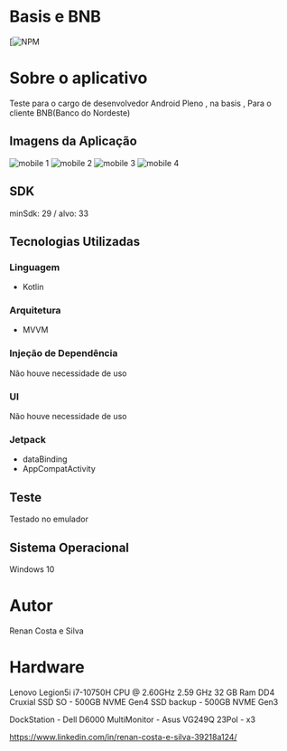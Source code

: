 # Basis e BNB
[![NPM](https://github.com/RenanCostaSilva/Sky_Accenture_API/blob/master/LICENSE)

# Sobre o aplicativo
Teste para o cargo de desenvolvedor Android Pleno , na basis , Para o cliente BNB(Banco do Nordeste)

## Imagens da Aplicação
![mobile 1](https://github.com/RenanCostaSilva/TesteBNB_Desenv_Pleno_2023/blob/master/1.png)
![mobile 2](https://github.com/RenanCostaSilva/TesteBNB_Desenv_Pleno_2023/blob/master/2.png)
![mobile 3](https://github.com/RenanCostaSilva/TesteBNB_Desenv_Pleno_2023/blob/master/3.png)
![mobile 4](https://github.com/RenanCostaSilva/TesteBNB_Desenv_Pleno_2023/blob/master/4.png)

## SDK
minSdk: 29 / alvo: 33

## Tecnologias Utilizadas

### Linguagem
- Kotlin

### Arquitetura
- MVVM

### Injeção de Dependência
Não houve necessidade de uso

### UI
Não houve necessidade de uso

### Jetpack
- dataBinding
- AppCompatActivity

## Teste
Testado no emulador

## Sistema Operacional
Windows 10

# Autor
Renan Costa e Silva

# Hardware
Lenovo Legion5i
i7-10750H CPU @ 2.60GHz   2.59 GHz
32 GB Ram DD4 Cruxial
SSD SO - 500GB NVME Gen4
SSD backup - 500GB NVME Gen3

DockStation - Dell D6000
MultiMonitor - Asus VG249Q 23Pol - x3

https://www.linkedin.com/in/renan-costa-e-silva-39218a124/
